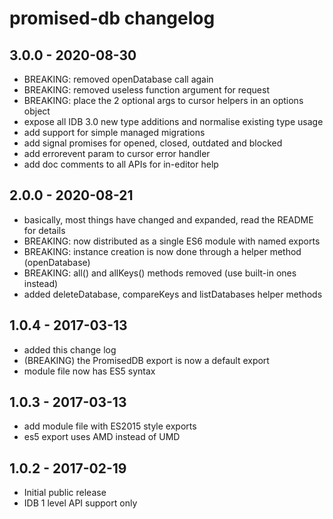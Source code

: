 # promised-db changelog

## 3.0.0 - 2020-08-30
- BREAKING: removed openDatabase call again
- BREAKING: removed useless function argument for request
- BREAKING: place the 2 optional args to cursor helpers in an options object
- expose all IDB 3.0 new type additions and normalise existing type usage
- add support for simple managed migrations
- add signal promises for opened, closed, outdated and blocked
- add errorevent param to cursor error handler
- add doc comments to all APIs for in-editor help

## 2.0.0 - 2020-08-21
- basically, most things have changed and expanded, read the README for details
- BREAKING: now distributed as a single ES6 module with named exports
- BREAKING: instance creation is now done through a helper method (openDatabase)
- BREAKING: all() and allKeys() methods removed (use built-in ones instead)
- added deleteDatabase, compareKeys and listDatabases helper methods

## 1.0.4 - 2017-03-13
- added this change log
- (BREAKING) the PromisedDB export is now a default export
- module file now has ES5 syntax

## 1.0.3 - 2017-03-13
- add module file with ES2015 style exports
- es5 export uses AMD instead of UMD

## 1.0.2 - 2017-02-19
- Initial public release
- IDB 1 level API support only
